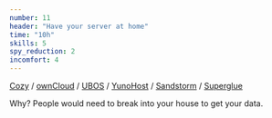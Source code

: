 ```yaml
---
number: 11
header: "Have your server at home"
time: "10h"
skills: 5
spy_reduction: 2
incomfort: 4
---
```

[Cozy](https://cozy.io/en/) /
[ownCloud](https://owncloud.org/) /
[UBOS](http://ubos.net/) /
[YunoHost](https://yunohost.org/#/) /
[Sandstorm](https://sandstorm.io/) /
[Superglue](http://superglue.it/)

Why? People would need to break into your house to get your data.
 
